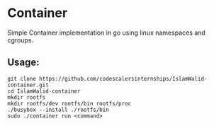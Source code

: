 # Container
Simple Container implementation in go using linux namespaces and cgroups.

## Usage:
```
git clone https://github.com/codescalersinternships/IslamWalid-container.git
cd IslamWalid-container
mkdir rootfs
mkdir rootfs/dev rootfs/bin rootfs/proc
./busybox --install ./rootfs/bin
sudo ./container run <command>
```

